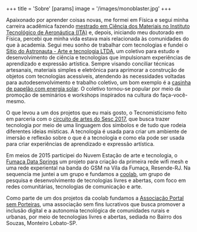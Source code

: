 +++
title = 'Sobre'
[params]
    image = '/images/monoblaster.jpg'
+++


Apaixonado por aprender coisas novas, me formei em Física e segui minha carreira acadêmica fazendo [mestrado em Ciência dos Materiais no Instituto Tecnológico de Aeronáutica (ITA)](http://bdtd.ibict.br/vufind/Record/ITA_69f67f8b7750867feb8cadadb08d454f) e, depois, iniciando meu doutorado em Física, percebi que minha vida estava mais relacionada às comunidades do que à academia.
Segui meu sonho de trabalhar com tecnologias e fundei o [Sitio do Astronauta - Arte e tecnologia LTDA](/../pt/projects/sitiodoastronauta), um coletivo para estudo e desenvolvimento de ciência e tecnologias que impulsionam experiências de aprendizado e expressão artística. Sempre visando conciliar técnicas artesanais, materiais simples e eletrônica para aprimorar a construção de objetos com tecnologias acessíveis, atendendo às necessidades voltadas para autodesenvolvimento e trabalho coletivo, um bom exemplo é a [casinha de papelão com energia solar](https://sitiodoastronauta.com.br/vila-solar-casa-de-papelao-fotovoltaica/). O coletivo tornou-se popular por meio da promoção de seminários e workshops inspirados na cultura do faça-você-mesmo.

O que levou a um dos projetos que eu mais gosto, o Tecnomisticismo feito em parceria com o [circuito de artes do Sesc 2017](https://www.youtube.com/watch?v=82tkY-XSw-0), que busca trazer tecnologia por meio de uma linguagem dos simbolos e de tudo que rodeia diferentes ideias místicas. A tecnologia é usada para criar um ambiente de imersão e reflexão sobre o que é a tecnologia e como ela pode ser usada para criar experiências de aprendizado e expressão artística.

Em meios de 2015 participei do Nuvem Estação de arte e tecnologia, o [Fumaça Data Springs](https://wiki.nuvem.tk/index.php/Fuma%C3%A7a_Data_Springs) um projeto para criação da primeira rede wifi mesh e uma rede experiental na banda do GSM na Vila da Fumaça, Resende-RJ. Na sequencia me juntei a um grupo e fundamos a [coolab](https://coolab.org), um grupo de pesquisa e desenvolvimento de tecnologias livres e abertas, com foco em redes comunitárias, tecnologias de comunicação e arte.

Como parte de um dos projetos da coolab fundamos a [Associação Portal sem Porteiras](/../pt/projects/psp), uma associação sem fins lucrativos que busca promover a inclusão digital e a autonomia tecnológica de comunidades rurais e urbanas, por meio de tecnologias livres e abertas, sediada no Bairro dos Souzas, Monteiro Lobato-SP.
